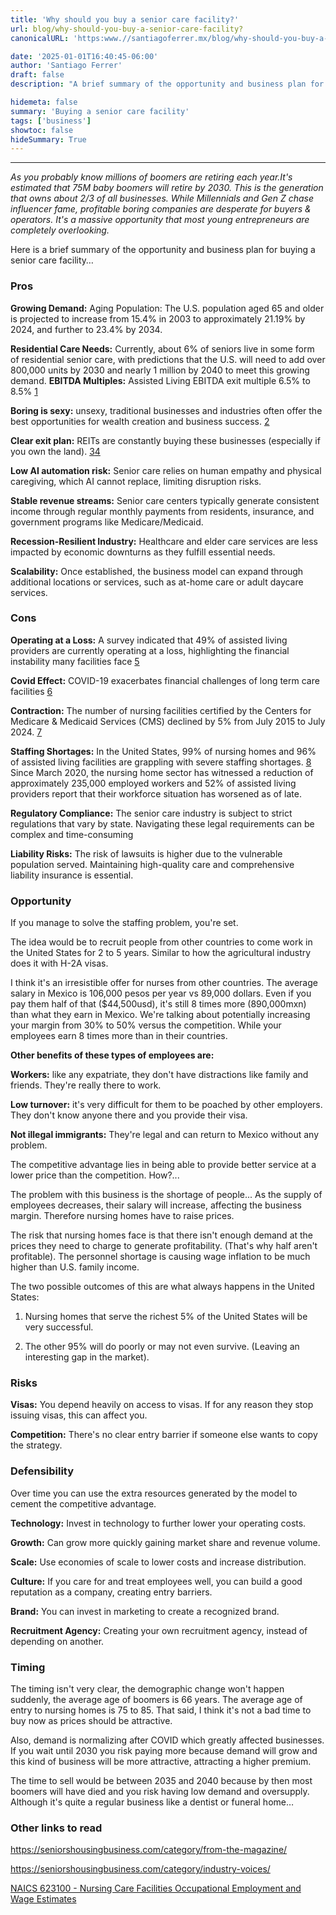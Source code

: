 ```yaml
---
title: 'Why should you buy a senior care facility?'
url: blog/why-should-you-buy-a-senior-care-facility?
canonicalURL: 'https:www.//santiagoferrer.mx/blog/why-should-you-buy-a-senior-care-facility?'

date: '2025-01-01T16:40:45-06:00'
author: 'Santiago Ferrer'
draft: false
description: "A brief summary of the opportunity and business plan for buying a senior care facility…"

hidemeta: false
summary: 'Buying a senior care facility'
tags: ['business']
showtoc: false
hideSummary: True
---
```

***

*As you probably know millions of boomers are retiring each year. ​​It's estimated that 75M baby boomers will retire by 2030. This is the generation that owns about 2/3 of all businesses. While Millennials and Gen Z chase influencer fame, profitable boring companies are desperate for buyers & operators. It's a massive opportunity that most young entrepreneurs are completely overlooking.*


Here is a brief summary of the opportunity and business plan for buying a senior care facility…

### Pros

**Growing Demand:** Aging Population: The U.S. population aged 65 and older is projected to increase from 15.4% in 2003 to approximately 21.19% by 2024, and further to 23.4% by 2034.

**Residential Care Needs:** Currently, about 6% of seniors live in some form of residential senior care, with predictions that the U.S. will need to add over 800,000 units by 2030 and nearly 1 million by 2040 to meet this growing demand.
**EBITDA Multiples:** Assisted Living EBITDA exit multiple 6.5% to 8.5% [1](https://firstpagesage.com/business/assisted-living-senior-care-ebitda-valuation-multiples-2023-report/)

**Boring is sexy:** unsexy, traditional businesses and industries often offer the best opportunities for wealth creation and business success. [2](https://www.youtube.com/watch?v=WooLbQ9eSyE&ab_channel=GartnerforMarketing)

**Clear exit plan:** REITs are constantly buying these businesses (especially if you own the land). [3](https://seniorshousingbusiness.com/ira-capital-acquires-seniors-housing-community-in-metro-denver-for-40m/)[4](https://seniorhousingnews.com/2024/09/30/brookdale-senior-living-agrees-to-buy-41-leased-communities-for-610m/)

**Low AI automation risk:** Senior care relies on human empathy and physical caregiving, which AI cannot replace, limiting disruption risks.

**Stable revenue streams:** Senior care centers typically generate consistent income through regular monthly payments from residents, insurance, and government programs like Medicare/Medicaid.

**Recession-Resilient Industry:** Healthcare and elder care services are less impacted by economic downturns as they fulfill essential needs.

**Scalability:** Once established, the business model can expand through additional locations or services, such as at-home care or adult daycare services.


### Cons

**Operating at a Loss:** A survey indicated that 49% of assisted living providers are currently operating at a loss, highlighting the financial instability many facilities face [5](https://www.mcknightsseniorliving.com/news/49-percent-of-assisted-living-providers-operating-at-a-loss-survey/)

**Covid Effect:** COVID-19 exacerbates financial challenges of long term care facilities [6](https://www.ahcancal.org/News-and-Communications/Press-Releases/Pages/COVID-19-Exacerbates-Financial-Challenges-Of-Long-Term-Care-Facilities.aspx)

**Contraction:** The number of nursing facilities certified by the Centers for Medicare & Medicaid Services (CMS) declined by 5% from July 2015 to July 2024. [7](https://www.kff.org/medicaid/issue-brief/a-look-at-nursing-facility-characteristics/)

**Staffing Shortages:** In the United States, 99% of nursing homes and 96% of assisted living facilities are grappling with severe staffing shortages. [8](https://agentblog.nationwide.com/commercial-insights/specialty-care/staffing-shortages-create-challenges-for-senior-living-facilities/)
Since March 2020, the nursing home sector has witnessed a reduction of approximately 235,000 employed workers and 52% of assisted living providers report that their workforce situation has worsened as of late.

**Regulatory Compliance:** The senior care industry is subject to strict regulations that vary by state. Navigating these legal requirements can be complex and time-consuming

**Liability Risks:** The risk of lawsuits is higher due to the vulnerable population served. Maintaining high-quality care and comprehensive liability insurance is essential.


### Opportunity

If you manage to solve the staffing problem, you're set. 

The idea would be to recruit people from other countries to come work in the United States for 2 to 5 years. Similar to how the agricultural industry does it with H-2A visas.

I think it's an irresistible offer for nurses from other countries. The average salary in Mexico is 106,000 pesos per year vs 89,000 dollars. Even if you pay them half of that ($44,500usd), it's still 8 times more (890,000mxn) than what they earn in Mexico. We're talking about potentially increasing your margin from 30% to 50% versus the competition. While your employees earn 8 times more than in their countries.

**Other benefits of these types of employees are:**

**Workers:** like any expatriate, they don't have distractions like family and friends. They're really there to work.

**Low turnover:** it's very difficult for them to be poached by other employers. They don't know anyone there and you provide their visa.

**Not illegal immigrants:** They're legal and can return to Mexico without any problem.

The competitive advantage lies in being able to provide better service at a lower price than the competition. How?...

The problem with this business is the shortage of people... As the supply of employees decreases, their salary will increase, affecting the business margin. Therefore nursing homes have to raise prices.

The risk that nursing homes face is that there isn't enough demand at the prices they need to charge to generate profitability. (That's why half aren't profitable). The personnel shortage is causing wage inflation to be much higher than U.S. family income.

The two possible outcomes of this are what always happens in the United States:

1. Nursing homes that serve the richest 5% of the United States will be very successful.

2. The other 95% will do poorly or may not even survive. (Leaving an interesting gap in the market).

### Risks

**Visas:** You depend heavily on access to visas. If for any reason they stop issuing visas, this can affect you.

**Competition:** There's no clear entry barrier if someone else wants to copy the strategy.

### Defensibility

Over time you can use the extra resources generated by the model to cement the competitive advantage.

**Technology:** Invest in technology to further lower your operating costs.

**Growth:** Can grow more quickly gaining market share and revenue volume.

**Scale:** Use economies of scale to lower costs and increase distribution.

**Culture:** If you care for and treat employees well, you can build a good reputation as a company, creating entry barriers.

**Brand:** You can invest in marketing to create a recognized brand.

**Recruitment Agency:** Creating your own recruitment agency, instead of depending on another.

### Timing

The timing isn't very clear, the demographic change won't happen suddenly, the average age of boomers is 66 years. The average age of entry to nursing homes is 75 to 85. That said, I think it's not a bad time to buy now as prices should be attractive.

Also, demand is normalizing after COVID which greatly affected businesses. If you wait until 2030 you risk paying more because demand will grow and this kind of business will be more attractive, attracting a higher premium.

The time to sell would be between 2035 and 2040 because by then most boomers will have died and you risk having low demand and oversupply. Although it's quite a regular business like a dentist or funeral home…

### Other links to read

https://seniorshousingbusiness.com/category/from-the-magazine/ 

https://seniorshousingbusiness.com/category/industry-voices/

[NAICS 623100 - Nursing Care Facilities Occupational Employment and Wage Estimates](https://www.bls.gov/oes/2023/may/naics4_623100.htm)




